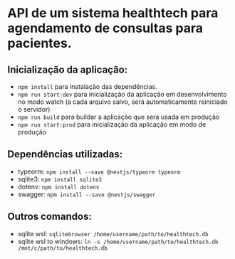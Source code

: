 # API de um sistema healthtech para agendamento de consultas para pacientes.

## Inicialização da aplicação:

- `npm install` para instalação das dependências.
- `npm run start:dev` para inicialização da aplicação em desenvolvimento no modo watch (a cada arquivo salvo, será automaticamente reiniciado o servidor)
- `npm run build` para buildar a aplicação que será usada em produção
- `npm run start:prod` para inicialização da aplicação em modo de produção

## Dependências utilizadas:

- typeorm: `npm install --save @nestjs/typeorm typeorm`
- sqlite3: `npm install sqlite3`
- dotenv: `npm install dotenv`
- swagger: `npm install --save @nestjs/swagger`

## Outros comandos:

- sqlite wsl: `sqlitebrowser /home/username/path/to/healthtech.db`
- sqlite wsl to windows: `ln -s /home/username/path/to/healthtech.db /mnt/c/path/to/healthtech.db`
